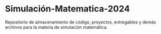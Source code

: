 # Simulación-Matematica-2024
Repositorio de almacenamiento de código, proyectos, entregables y demás archivos para la materia de simulación matemática.

